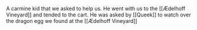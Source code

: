 A carmine kid that we asked to help us.
He went with us to the [[Ædelhoff Vineyard]] and tended to the cart.
He was asked by [[Queek]] to watch over the dragon egg we found at the [[Ædelhoff Vineyard]]